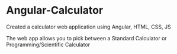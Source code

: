 # Angular-Calculator

Created a calculator web application using Angular, HTML, CSS, JS

The web app allows you to pick between a Standard Calculator or Programming/Scientific Calculator

